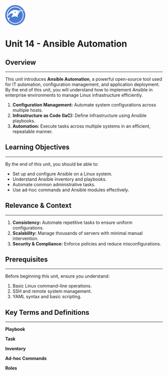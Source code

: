 <div class="flex-container">
    <img src="https://github.com/ProfessionalLinuxUsersGroup/img/blob/main/Assets/Logos/ProLUG_Round_Transparent_LOGO.png?raw=true" width="64" height="64"></img>
    <p>
        <h1>Unit 14 - Ansible Automation</h1>
    </p>
</div>

## Overview

---

This unit introduces **Ansible Automation**, a powerful open-source tool used for IT automation, configuration management, and application deployment. By the end of this unit, you will understand how to implement Ansible in enterprise environments to manage Linux infrastructure efficiently.

1. **Configuration Management:** Automate system configurations across multiple hosts.
2. **Infrastructure as Code (IaC):** Define infrastructure using Ansible playbooks.
3. **Automation:** Execute tasks across multiple systems in an efficient, repeatable manner.

## Learning Objectives

---

By the end of this unit, you should be able to:

- Set up and configure Ansible on a Linux system.
- Understand Ansible inventory and playbooks.
- Automate common administrative tasks.
- Use ad-hoc commands and Ansible modules effectively.

## Relevance & Context

---

1. **Consistency:** Automate repetitive tasks to ensure uniform configurations.
2. **Scalability:** Manage thousands of servers with minimal manual intervention.
3. **Security & Compliance:** Enforce policies and reduce misconfigurations.

## Prerequisites

---

Before beginning this unit, ensure you understand:

1. Basic Linux command-line operations.
2. SSH and remote system management.
3. YAML syntax and basic scripting.

## Key Terms and Definitions

---

**Playbook**

**Task**

**Inventory**

**Ad-hoc Commands**

**Roles**
